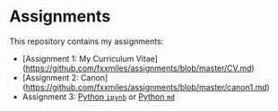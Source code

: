 # Assignments
This repository contains my assignments:
* [Assignment 1: My Curriculum Vitae] (https://github.com/fxxmiles/assignments/blob/master/CV.md)
* [Assignment 2: Canon] (https://github.com/fxxmiles/assignments/blob/master/canon1.md)
* Assignment 3: [Python `ipynb`](https://github.com/fxxmiles/Python/blob/master/Python/Python_assignment.ipynb) or [Python `md`](https://github.com/fxxmiles/Python/blob/master/Python/Python.md)

